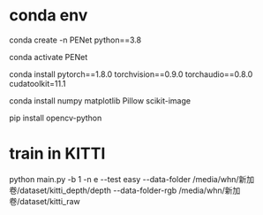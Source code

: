 # conda env 

conda create -n PENet python==3.8

conda activate PENet

conda install pytorch==1.8.0 torchvision==0.9.0 torchaudio==0.8.0 cudatoolkit=11.1

conda install numpy matplotlib Pillow scikit-image

pip install opencv-python

# train in KITTI

python main.py -b 1 -n e --test easy --data-folder /media/whn/新加卷/dataset/kitti_depth/depth --data-folder-rgb /media/whn/新加卷/dataset/kitti_raw
